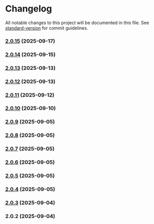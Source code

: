 # Changelog

All notable changes to this project will be documented in this file. See [standard-version](https://github.com/conventional-changelog/standard-version) for commit guidelines.

### [2.0.15](https://github.com/Tg-Admin-Panels/aap-dashboard-frontend/compare/v2.0.14...v2.0.15) (2025-09-17)

### [2.0.14](https://github.com/Tg-Admin-Panels/aap-dashboard-frontend/compare/v2.0.13...v2.0.14) (2025-09-15)

### [2.0.13](https://github.com/Tg-Admin-Panels/aap-dashboard-frontend/compare/v2.0.12...v2.0.13) (2025-09-13)

### [2.0.12](https://github.com/Tg-Admin-Panels/aap-dashboard-frontend/compare/v2.0.11...v2.0.12) (2025-09-13)

### [2.0.11](https://github.com/Tg-Admin-Panels/aap-dashboard-frontend/compare/v2.0.10...v2.0.11) (2025-09-12)

### [2.0.10](https://github.com/Tg-Admin-Panels/aap-dashboard-frontend/compare/v2.0.9...v2.0.10) (2025-09-10)

### [2.0.9](https://github.com/Tg-Admin-Panels/aap-dashboard-frontend/compare/v2.0.8...v2.0.9) (2025-09-05)

### [2.0.8](https://github.com/Tg-Admin-Panels/aap-dashboard-frontend/compare/v2.0.7...v2.0.8) (2025-09-05)

### [2.0.7](https://github.com/Tg-Admin-Panels/aap-dashboard-frontend/compare/v2.0.6...v2.0.7) (2025-09-05)

### [2.0.6](https://github.com/Tg-Admin-Panels/aap-dashboard-frontend/compare/v2.0.5...v2.0.6) (2025-09-05)

### [2.0.5](https://github.com/Tg-Admin-Panels/aap-dashboard-frontend/compare/v2.0.4...v2.0.5) (2025-09-05)

### [2.0.4](https://github.com/Tg-Admin-Panels/aap-dashboard-frontend/compare/v2.0.3...v2.0.4) (2025-09-05)

### [2.0.3](https://github.com/Tg-Admin-Panels/aap-dashboard-frontend/compare/v2.0.2...v2.0.3) (2025-09-04)

### 2.0.2 (2025-09-04)
